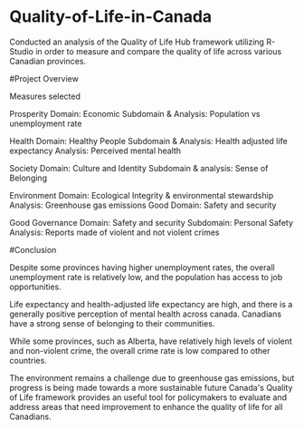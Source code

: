 # Quality-of-Life-in-Canada
Conducted an analysis of the Quality of Life Hub framework utilizing R-Studio in order to measure and compare the quality of life across various Canadian provinces.  

#Project Overview

Measures selected

Prosperity
Domain: Economic
Subdomain & Analysis: Population vs unemployment rate

Health
Domain: Healthy People
Subdomain & Analysis: Health adjusted life expectancy Analysis: Perceived mental health

Society
Domain: Culture and Identity
Subdomain & analysis: Sense of Belonging

Environment
Domain: Ecological Integrity & environmental stewardship Analysis: Greenhouse gas emissions
Good Domain: Safety and security

Good Governance
Domain: Safety and security
Subdomain: Personal Safety
Analysis: Reports made of violent and not violent crimes

#Conclusion

Despite some provinces having higher unemployment rates, the overall unemployment rate is relatively low, and the population has access to job opportunities.

Life expectancy and health-adjusted life expectancy are high, and there is a generally positive perception of mental health across canada.
Canadians have a strong sense of belonging to their communities.

While some provinces, such as Alberta, have relatively high levels of violent and non-violent crime, the overall crime rate is low compared to other countries.

The environment remains a challenge due to greenhouse gas emissions, but progress is being made towards a more sustainable future
Canada's Quality of Life framework provides an useful tool for policymakers to evaluate and address areas that need improvement to enhance the quality of life for all Canadians.
